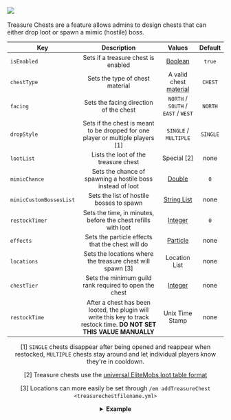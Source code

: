 [![](https://i.imgur.com/LPnSUkK.jpg)](https://magmaguy.com/webapp/webapp.html)

Treasure Chests are a feature allows admins to design chests that can either drop loot or spawn a mimic (hostile) boss.

<div align="center">

| Key |                                                       Description                                                       |                                    Values                                     | Default |
|-|:-----------------------------------------------------------------------------------------------------------------------:|:-----------------------------------------------------------------------------:|:-:|
| `isEnabled` |                                           Sets if a treasure chest is enabled                                           |                              [Boolean](#boolean)                              | `true` |
| `chestType` |                                             Sets the type of chest material                                             |                      A valid chest [material](#material)                      | `CHEST` |
| `facing` |                                         Sets the facing direction of the chest                                          |                      `NORTH` / `SOUTH` / `EAST` / `WEST`                      | `NORTH` |
| `dropStyle` |                     Sets if the chest is meant to be dropped for one player or multiple players [1]                     |                             `SINGLE` / `MULTIPLE`                             | `SINGLE` |
| `lootList` |                                          Lists the loot of the treasure chest                                           |                                  Special [2]                                  | none |
| `mimicChance` |                               Sets the chance of spawning a hostile boss instead of loot                                |                               [Double](#double)                               | `0` |
| `mimicCustomBossesList` |                                        Sets the list of hostile bosses to spawn                                         |                          [String List](#string_list)                          | none |
| `restockTimer` |                              Sets the time, in minutes, before the chest refills with loot                              |                              [Integer](#integer)                              | `0` |
| `effects ` |                                    Sets the particle effects that the chest will do                                     | [Particle](https://hub.spigotmc.org/javadocs/spigot/org/bukkit/Particle.html) | none |
| `locations` |                               Sets the locations where the treasure chest will spawn [3]                                |                                 Location List                                 | none |
| `chestTier` |                                 Sets the minimum guild rank required to open the chest                                  |                              [Integer](#integer)                              | none |
| `restockTime` | After a chest has been looted, the plugin will write this key to track restock time. **DO NOT SET THIS VALUE MANUALLY** |                                Unix Time Stamp                                | none |

[1] `SINGLE` chests disappear after being opened and reappear when restocked, `MULTIPLE` chests stay around and let individual players know they're in cooldown.

[2] Treasure chests use the [universal EliteMobs loot table format]($language$/elitemobs/loot_tables.md)

[3] Locations can more easily be set through `/em addTreasureChest <treasurechestfilename.yml>`

</div>

<details> 

<summary align="center"><b>Example</b></summary>

<div align="left">

```yml
isEnabled: true
chestType: CHEST
facing: NORTH
dropStyle: MULTIPLE
lootList:
- filename=elite_scrap_tiny.yml:chance=0.90
- magmaguys_toothpick.yml:chance=0.95
mimicChance: 0.50
mimicCustomBossesList:
- balrog.yml
- killer_rabbit_of_caerbannog.yml
restockTimer: 1
effects: SMOKE_NORMAL
locations:
- world,0.0,-60.0,-14.0,0.0,0.0
```

<div align="center">

![create_boss_mounted.jpg](../../../img/wiki/create_chest_chest.jpg)

</div>

</div>

</details>